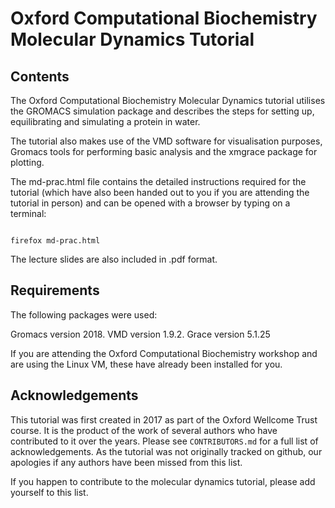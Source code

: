 # Oxford Computational Biochemistry Molecular Dynamics Tutorial

## Contents

The Oxford Computational Biochemistry Molecular Dynamics tutorial utilises the GROMACS simulation package and describes the steps for setting up, equilibrating and simulating a protein in water. 

The tutorial also makes use of the VMD software for visualisation purposes, Gromacs tools for performing basic analysis and the xmgrace package for plotting.

The md-prac.html file contains the detailed instructions required for the tutorial (which have also been handed out to you if you are attending the tutorial in person) and can be opened with a browser by typing on a terminal:
```

firefox md-prac.html
```

The lecture slides are also included in .pdf format.

## Requirements
The following packages were used: 

Gromacs version 2018.
VMD version 1.9.2.
Grace version 5.1.25

If you are attending the Oxford Computational Biochemistry workshop and are using the Linux VM, these have already been installed for you.

## Acknowledgements

This tutorial was first created in 2017 as part of the Oxford Wellcome Trust course. It is the product of the work of several authors who have contributed to it over the years. Please see `CONTRIBUTORS.md` for a full list of acknowledgements. As the tutorial was not originally tracked on github, our apologies if any authors have been missed from this list.

If you happen to contribute to the molecular dynamics tutorial, please add yourself to this list.

